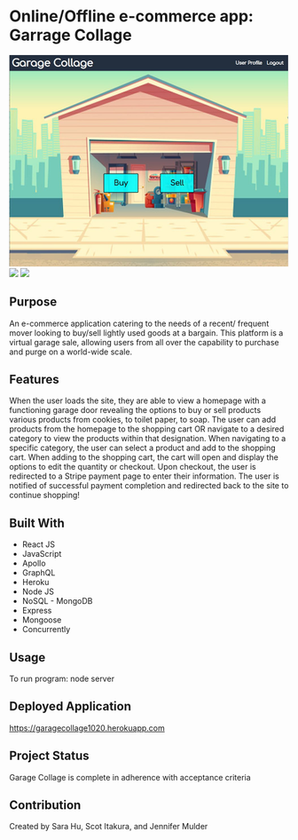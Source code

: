 # Online/Offline e-commerce app: Garrage Collage

![](client/src/assets/images/garage-collage.jpg)
![](client/src/assets/images/garage-collage2.jpg)
![](client/src/assets/images/garage-collage3.jpg)

## Purpose
An e-commerce application catering to the needs of a recent/ frequent mover looking to buy/sell lightly used goods at a bargain. This platform is a virtual garage sale, allowing users from all over the capability to purchase and purge on a world-wide scale.

## Features
When the user loads the site, they are able to view a homepage with a functioning garage door revealing the options to buy or sell products various products from cookies, to toilet paper, to soap. The user can add products from the homepage to the shopping cart OR navigate to a desired category to view the products within that designation. When navigating to a specific category, the user can select a product and add to the shopping cart. When adding to the shopping cart, the cart will open and display the options to edit the quantity or checkout. Upon checkout, the user is redirected to a Stripe payment page to enter their information. The user is notified of successful payment completion and redirected back to the site to continue shopping!

## Built With
* React JS
* JavaScript
* Apollo
* GraphQL
* Heroku
* Node JS 
* NoSQL - MongoDB
* Express
* Mongoose
* Concurrently

## Usage
To run program: node server

## Deployed Application

https://garagecollage1020.herokuapp.com

## Project Status
Garage Collage is complete in adherence with acceptance criteria

## Contribution
Created by Sara Hu, Scot Itakura, and Jennifer Mulder
